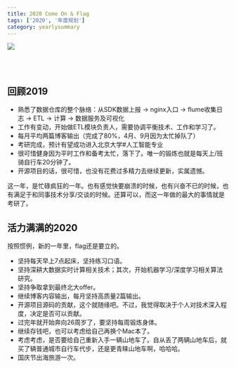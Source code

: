 ```yaml
---
title: 2020 Come On & Flag
tags: ['2020', '年度规划']
category: yearlysummary
---
```


![](https://github.com/buildupchao/ImgStore/blob/master/blog/yearly-plan/2020-come-on.jpg?raw=true)

<br/><br/>
## 回顾2019

- 熟悉了数据仓库的整个脉络：从SDK数据上报 -> nginx入口 -> flume收集日志 -> ETL -> 计算 -> 数据服务及可视化
- 工作有变动，开始做ETL模块负责人，需要协调平衡技术、工作和学习了。
- 每月平均两篇博客输出（完成了80%，4月、9月因为太忙掉队了）
- 考研完成，预计有望成功进入北京大学#人工智能专业
- 很可惜健身因为平时工作和备考太忙，落下了。唯一的锻炼也就是每天上/班骑自行车20分钟了。
- 开源项目的话，很可惜，也没有花费过多精力去继续更新，实属遗憾。

这一年，是忙碌疯狂的一年。也有感觉快要崩溃的时候，也有兴奋不已的时候，也有满足于和同事技术分享/交谈的时候。还算可以，而这一年做的最大的事情就是考研了。

## 活力满满的2020

按照惯例，新的一年里，flag还是要立的。<br/>

- 坚持每天早上7点起床，坚持练习口语。
- 坚持深耕大数据实时计算相关技术；其次，开始机器学习/深度学习相关算法研究。
- 坚持争取拿到最终北大offer。
- 继续博客内容输出，每月坚持高质量2篇输出。
- 开源项目源码的贡献，这个就随缘吧。不过，我觉得取决于个人对技术深入程度，决定是否可以贡献。
- 过完年就开始奔向26周岁了，要坚持每周锻炼身体。
- 继续存钱吧，也可以考虑给自己再换个Mac本了。
- 考虑考虑，是否要给自己重新入手一辆山地车了。自从丢了两辆山地车后，就买了辆普通城市自行车代步，还是更青睐山地车啊，哈哈哈。
- 国庆节出海旅游一次。
